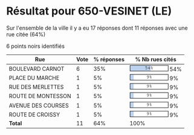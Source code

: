 # Résultat pour 650-VESINET (LE)

Sur l'ensemble de la ville il y a eu 17 réponses dont 11 réponses avec une rue citée (64%)

6 points noirs identifiés

| Rue | Vote | % réponses | % Nb rues cités|
|-----|------|------------|----------------|
| BOULEVARD CARNOT | 6 | 35% | <img src="../../img/bar_54.gif" />&nbsp;54%|
| PLACE DU MARCHE | 1 | 5% | <img src="../../img/bar_9.gif" />&nbsp;9%|
| RUE DES MERLETTES | 1 | 5% | <img src="../../img/bar_9.gif" />&nbsp;9%|
| ROUTE DE MONTESSON | 1 | 5% | <img src="../../img/bar_9.gif" />&nbsp;9%|
| AVENUE DES COURSES | 1 | 5% | <img src="../../img/bar_9.gif" />&nbsp;9%|
| ROUTE DE CROISSY | 1 | 5% | <img src="../../img/bar_9.gif" />&nbsp;9%|
| **Total** | 11 | 64% | 100%|
